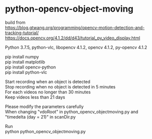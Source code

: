 # python-opencv-object-moving
build from  
https://blog.gtwang.org/programming/opencv-motion-detection-and-tracking-tutorial/  
https://docs.opencv.org/4.1.2/dd/d43/tutorial_py_video_display.html

Python     3.7.5, 
python-vlc, 
libopencv  4.1.2, 
opencv     4.1.2, 
py-opencv  4.1.2  

pip install numpy  
pip install matplotlib  
pip install opencv-python  
pip install python-vlc  

Start recording when an object is detected  
Stop recording when no object is detected in 5 minutes  
For each videos no longer than 30 minutes  
Keep videos less than 21 days  

Please modify the parameters carefully  
When changing "vdoRoot" in python_opencv_objectmoving.py and  
"timedelta (day = 21)" in scanDir.py  

Run  
python python_opencv_objectmoving.py  
